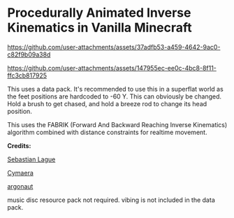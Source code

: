# Procedurally Animated Inverse Kinematics in Vanilla Minecraft

https://github.com/user-attachments/assets/37adfb53-a459-4642-9ac0-c82f9b09a38d

https://github.com/user-attachments/assets/147955ec-ee0c-4bc8-8f11-ffc3cb817925

This uses a data pack. It's recommended to use this in a superflat world as the feet positions are hardcoded to -60 Y. This can obviously be changed. Hold a brush to get chased, and hold a breeze rod to change its head position.

This uses the FABRIK (Forward And Backward Reaching Inverse Kinematics) algorithm combined with distance constraints for realtime movement.

**Credits:**

[Sebastian Lague](https://www.youtube.com/watch?v=--GB9qyZJqg)

[Cymaera](https://www.youtube.com/watch?v=Hc9x1e85L0w)

[argonaut](https://www.youtube.com/watch?v=qlfh_rv6khY)

music disc resource pack not required. vibing is not included in the data pack.
